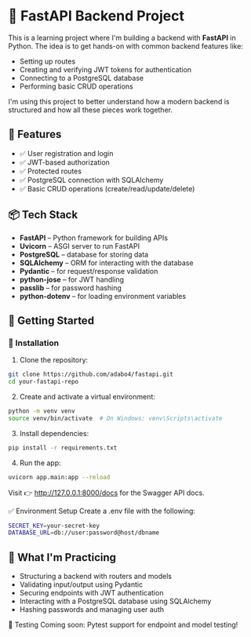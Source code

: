 # 🚀 FastAPI Backend Project

This is a learning project where I'm building a backend with **FastAPI** in Python. The idea is to get hands-on with common backend features like:

- Setting up routes
- Creating and verifying JWT tokens for authentication
- Connecting to a PostgreSQL database
- Performing basic CRUD operations

I'm using this project to better understand how a modern backend is structured and how all these pieces work together.

## 🧰 Features

- ✅ User registration and login
- ✅ JWT-based authorization
- ✅ Protected routes
- ✅ PostgreSQL connection with SQLAlchemy
- ✅ Basic CRUD operations (create/read/update/delete)

## 📦 Tech Stack

- **FastAPI** – Python framework for building APIs
- **Uvicorn** – ASGI server to run FastAPI
- **PostgreSQL** – database for storing data
- **SQLAlchemy** – ORM for interacting with the database
- **Pydantic** – for request/response validation
- **python-jose** – for JWT handling
- **passlib** – for password hashing
- **python-dotenv** – for loading environment variables

## 🚀 Getting Started

### 🔧 Installation

1. Clone the repository:

```bash
git clone https://github.com/adabo4/fastapi.git
cd your-fastapi-repo
```

2. Create and activate a virtual environment:

```bash
python -m venv venv
source venv/bin/activate  # On Windows: venv\Scripts\activate
```

3. Install dependencies:

```bash
pip install -r requirements.txt
```

4. Run the app:

```bash
uvicorn app.main:app --reload
```

Visit 👉 http://127.0.0.1:8000/docs for the Swagger API docs.

✅ Environment Setup
Create a .env file with the following:

```bash
SECRET_KEY=your-secret-key
DATABASE_URL=db://user:password@host/dbname
```

## 🧠 What I'm Practicing

- Structuring a backend with routers and models
- Validating input/output using Pydantic
- Securing endpoints with JWT authentication
- Interacting with a PostgreSQL database using SQLAlchemy
- Hashing passwords and managing user auth

🧪 Testing
Coming soon: Pytest support for endpoint and model testing!

